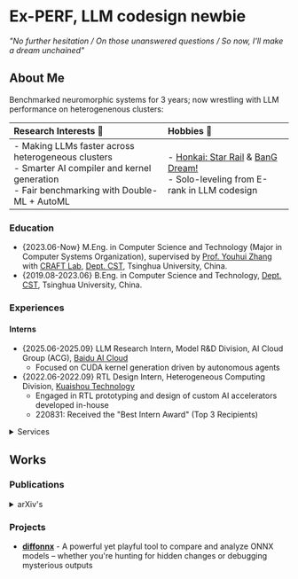 # Ex-PERF, LLM codesign newbie

_"No further hesitation / On those unanswered questions / So now, I'll make a dream unchained"_

## About Me

Benchmarked neuromorphic systems for 3 years; now wrestling with LLM performance on heterogenenous clusters:

|Research Interests :microscope:| Hobbies :jigsaw:|
|:-|:-|
|- Making LLMs faster across heterogeneous clusters </br> - Smarter AI compiler and kernel generation </br> - Fair benchmarking with Double-ML + AutoML| - [Honkai: Star Rail](https://hsr.hoyoverse.com/) & [BanG Dream!](https://bang-dream.com/) </br> - Solo-leveling from E-rank in LLM codesign </br> |

### Education

- {2023.06-Now} M.Eng. in Computer Science and Technology (Major in Computer Systems Organization), supervised by [Prof. Youhui Zhang](https://scholar.google.com/citations?hl=zh-CN&user=ZlYjCsAAAAAJ) with [CRAFT Lab](https://craft.cs.tsinghua.edu.cn/), [Dept. CST](https://www.cs.tsinghua.edu.cn/), Tsinghua University, China.
- {2019.08-2023.06} B.Eng. in Computer Science and Technology, [Dept. CST](https://www.cs.tsinghua.edu.cn/), Tsinghua University, China.

### Experiences

#### Interns

 - {2025.06-2025.09} LLM Research Intern, Model R&D Division, AI Cloud Group (ACG), [Baidu AI Cloud](https://cloud.baidu.com/)
   - Focused on CUDA kernel generation driven by autonomous agents
 - {2022.06-2022.09} RTL Design Intern, Heterogeneous Computing Division, [Kuaishou Technology](https://zhaopin.kuaishou.cn/#/official/jianghu/)
   - Engaged in RTL prototyping and design of custom AI accelerators developed in-house
   -  220831: Received the "Best Intern Award" (Top 3 Recipients)

<details>
 <summary>Services</summary>
 
- **{2025.04-Now} Huawei Campus Ambassador**
- {2025.09-Now} TA for "Big Data and Machine Intelligence" / 《大数据与机器智能》 (01510243), [iCenter](https://www.icenter.tsinghua.edu.cn/), Tsinghua University, China.
- {2025.07-Now} Editor of [T+Z Technology Review](https://tanzhen.tsinghua.edu.cn/), Tsinghua University, China.
- {2025.06-Now} TA for ["The 1st Docker Training Camp"](https://opencamp.ai/Docker/camp/202501), [Tencent Cloud](https://cloud.tencent.com/) (i.c.w. [OpenCamp](https://opencamp.cn/)), China.
- {2025.04-2025.05} TA for ["The 2nd EulixOS Training Camp"](https://opencamp.cn/EulixOS/camp/202501), [ISCAS](http://english.is.cas.cn/) (i.c.w. [OpenCamp](https://opencamp.cn/)), China.
- {2024.04-2025.04} Community Manager of [T+Z Technology Review](https://tanzhen.tsinghua.edu.cn/), Tsinghua University, China.
- {2024.02-2025.02} General Office Assistant + PC Maintainer at [Humanities & Social Sciences Library](https://lib.tsinghua.edu.cn/hs/), Tsinghua University, China.
- {2024-2025 Fall} TA _(P/T)_ for "Introduction to Computer Systems" (30240593), [Dept. CST](https://www.cs.tsinghua.edu.cn/), Tsinghua University, China.
- {2023-2024 Summer} TA for "Innovation Practice of Technology Products"/《科技产品创新实践》 (31510253), [iCenter](https://www.icenter.tsinghua.edu.cn/), Tsinghua University, China.
- {2023-2024 Fall} TA for "Introduction to Computer Systems"/《计算机系统概论》 (30240593), [Dept. CST](https://www.cs.tsinghua.edu.cn/), Tsinghua University, China.
  - 2024.12.26: Received the "Outstanding Teaching Assistant Award 2024"/"2024年优秀助教奖", with an overall rating of 6.5 over 7.0
 
</details>

## Works

### Publications

<details>
 <summary>arXiv's</summary>
 
- [Singular Value Decomposition on Kronecker Adaptation for Large Language Model](https://arxiv.org/abs/2506.15251)
- [Pipelining Kruskal's: A Neuromorphic Approach for Minimum Spanning Tree](https://arxiv.org/abs/2505.10771)

</details>

### Projects

- [**diffonnx**](https://github.com/yuxuan-z19/diffonnx) - A powerful yet playful tool to compare and analyze ONNX models – whether you're hunting for hidden changes or debugging mysterious outputs
